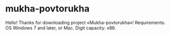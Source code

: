 # mukha-povtorukha
Hello! Thanks for downloading project «Mukha-povtorukha»!
Requirements: OS Windows 7 and later, or Mac. Digit capacity: x86.
